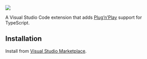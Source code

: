 [![](https://vsmarketplacebadge.apphb.com/version/ark120202.vscode-typescript-pnp-plugin.svg)](https://marketplace.visualstudio.com/items?itemName=ark120202.vscode-typescript-pnp-plugin)

A Visual Studio Code extension that adds [Plug’n’Play](https://yarnpkg.com/en/docs/pnp) support for
TypeScript.

## Installation

Install from
[Visual Studio Marketplace](https://marketplace.visualstudio.com/items?itemName=ark120202.vscode-typescript-pnp-plugin).
